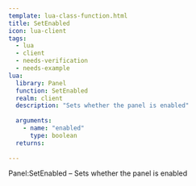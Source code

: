 ```yaml
---
template: lua-class-function.html
title: SetEnabled
icon: lua-client
tags:
  - lua
  - client
  - needs-verification
  - needs-example
lua:
  library: Panel
  function: SetEnabled
  realm: client
  description: "Sets whether the panel is enabled"
  
  arguments:
    - name: "enabled"
      type: boolean
  returns:
    
---
```


<div class="lua__search__keywords">
Panel:SetEnabled &#x2013; Sets whether the panel is enabled
</div>
